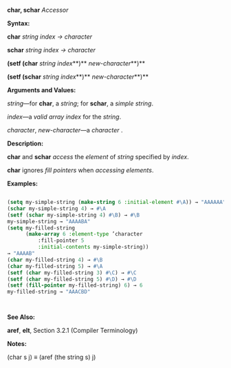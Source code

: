 **char, schar** *Accessor* 



**Syntax:** 



**char** *string index → character* 



**schar** *string index → character* 



**(setf (char** *string index***)** *new-character***)** 



**(setf (schar** *string index***)** *new-character***)** 



**Arguments and Values:** 



*string*—for **char**, a *string*; for **schar**, a *simple string*. 



*index*—a *valid array index* for the *string*. 



*character*, *new-character*—a *character* . 



**Description:** 



**char** and **schar** *access* the *element* of *string* specified by *index*. 



**char** ignores *fill pointers* when *accessing elements*. 



**Examples:**
```lisp

(setq my-simple-string (make-string 6 :initial-element #\A)) → "AAAAAA" 
(schar my-simple-string 4) → #\A 
(setf (schar my-simple-string 4) #\B) → #\B 
my-simple-string → "AAAABA" 
(setq my-filled-string 
      (make-array 6 :element-type ’character 
		  :fill-pointer 5 
		  :initial-contents my-simple-string)) 
→ "AAAAB" 
(char my-filled-string 4) → #\B 
(char my-filled-string 5) → #\A 
(setf (char my-filled-string 3) #\C) → #\C 
(setf (char my-filled-string 5) #\D) → #\D 
(setf (fill-pointer my-filled-string) 6) → 6 
my-filled-string → "AAACBD" 




```
**See Also:** 



**aref**, **elt**, Section 3.2.1 (Compiler Terminology) 



**Notes:** 



(char s j) *≡* (aref (the string s) j) 



